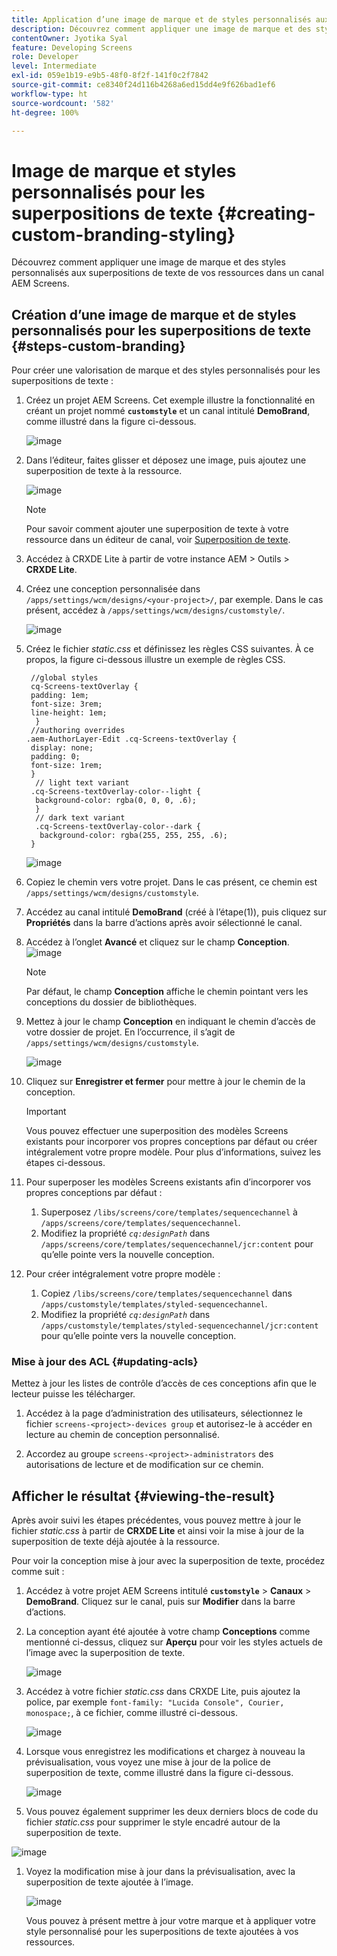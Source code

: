 ```yaml
---
title: Application d’une image de marque et de styles personnalisés aux superpositions de texte
description: Découvrez comment appliquer une image de marque et des styles personnalisés aux superpositions de texte de vos ressources dans un canal AEM Screens.
contentOwner: Jyotika Syal
feature: Developing Screens
role: Developer
level: Intermediate
exl-id: 059e1b19-e9b5-48f0-8f2f-141f0c2f7842
source-git-commit: ce8340f24d116b4268a6ed15dd4e9f626bad1ef6
workflow-type: ht
source-wordcount: '582'
ht-degree: 100%

---
```


# Image de marque et styles personnalisés pour les superpositions de texte {#creating-custom-branding-styling}

Découvrez comment appliquer une image de marque et des styles personnalisés aux superpositions de texte de vos ressources dans un canal AEM Screens.

## Création d’une image de marque et de styles personnalisés pour les superpositions de texte {#steps-custom-branding}

Pour créer une valorisation de marque et des styles personnalisés pour les superpositions de texte :

1. Créez un projet AEM Screens. Cet exemple illustre la fonctionnalité en créant un projet nommé **`customstyle`** et un canal intitulé **DemoBrand**, comme illustré dans la figure ci-dessous.

   ![image](/help/user-guide/assets/custom-brand/custom-brand1.png)

1. Dans l’éditeur, faites glisser et déposez une image, puis ajoutez une superposition de texte à la ressource.

   ![image](/help/user-guide/assets/custom-brand/custom-brand2.png)

   >[!NOTE]
   >Pour savoir comment ajouter une superposition de texte à votre ressource dans un éditeur de canal, voir [Superposition de texte](/help/user-guide/text-overlay.md).

1. Accédez à CRXDE Lite à partir de votre instance AEM > Outils > **CRXDE Lite**.

1. Créez une conception personnalisée dans `/apps/settings/wcm/designs/<your-project>/`, par exemple. Dans le cas présent, accédez à `/apps/settings/wcm/designs/customstyle/`.

   ![image](/help/user-guide/assets/custom-brand/custom-brand3.png)

1. Créez le fichier *static.css* et définissez les règles CSS suivantes. À ce propos, la figure ci-dessous illustre un exemple de règles CSS.

   ```shell
    //global styles
    cq-Screens-textOverlay {
    padding: 1em;
    font-size: 3rem;
    line-height: 1em;
     }
    //authoring overrides
   .aem-AuthorLayer-Edit .cq-Screens-textOverlay {
    display: none;
    padding: 0;
    font-size: 1rem;
    }
     // light text variant
    .cq-Screens-textOverlay-color--light {
     background-color: rgba(0, 0, 0, .6);
     }
     // dark text variant
     .cq-Screens-textOverlay-color--dark {
      background-color: rgba(255, 255, 255, .6);
    }
   ```

   ![image](/help/user-guide/assets/custom-brand/custom-brand4.png)

1. Copiez le chemin vers votre projet. Dans le cas présent, ce chemin est `/apps/settings/wcm/designs/customstyle`.

1. Accédez au canal intitulé **DemoBrand** (créé à l’étape(1)), puis cliquez sur **Propriétés** dans la barre d’actions après avoir sélectionné le canal.

1. Accédez à l’onglet **Avancé** et cliquez sur le champ **Conception**.
   ![image](/help/user-guide/assets/custom-brand/custom-brand5.png)

   >[!NOTE]
   >Par défaut, le champ **Conception** affiche le chemin pointant vers les conceptions du dossier de bibliothèques.

1. Mettez à jour le champ **Conception** en indiquant le chemin d’accès de votre dossier de projet. En l’occurrence, il s’agit de `/apps/settings/wcm/designs/customstyle`.

   ![image](/help/user-guide/assets/custom-brand/custom-brand6.png)

1. Cliquez sur **Enregistrer et fermer** pour mettre à jour le chemin de la conception.

   >[!IMPORTANT]
   >Vous pouvez effectuer une superposition des modèles Screens existants pour incorporer vos propres conceptions par défaut ou créer intégralement votre propre modèle. Pour plus d’informations, suivez les étapes ci-dessous.

1. Pour superposer les modèles Screens existants afin d’incorporer vos propres conceptions par défaut :

   1. Superposez `/libs/screens/core/templates/sequencechannel` à `/apps/screens/core/templates/sequencechannel`.
   1. Modifiez la propriété *`cq:designPath`* dans `/apps/screens/core/templates/sequencechannel/jcr:content` pour qu’elle pointe vers la nouvelle conception.

1. Pour créer intégralement votre propre modèle :
   1. Copiez `/libs/screens/core/templates/sequencechannel` dans `/apps/customstyle/templates/styled-sequencechannel`.
   1. Modifiez la propriété *`cq:designPath`* dans `/apps/customstyle/templates/styled-sequencechannel/jcr:content` pour qu’elle pointe vers la nouvelle conception.


### Mise à jour des ACL {#updating-acls}

Mettez à jour les listes de contrôle d’accès de ces conceptions afin que le lecteur puisse les télécharger.

1. Accédez à la page d’administration des utilisateurs, sélectionnez le fichier `screens-<project>-devices group` et autorisez-le à accéder en lecture au chemin de conception personnalisé.

1. Accordez au groupe `screens-<project>-administrators` des autorisations de lecture et de modification sur ce chemin.

## Afficher le résultat {#viewing-the-result}

Après avoir suivi les étapes précédentes, vous pouvez mettre à jour le fichier *static.css* à partir de **CRXDE Lite** et ainsi voir la mise à jour de la superposition de texte déjà ajoutée à la ressource.

Pour voir la conception mise à jour avec la superposition de texte, procédez comme suit :

1. Accédez à votre projet AEM Screens intitulé **`customstyle`** > **Canaux** > **DemoBrand**. Cliquez sur le canal, puis sur **Modifier** dans la barre d’actions.

1. La conception ayant été ajoutée à votre champ **Conceptions** comme mentionné ci-dessus, cliquez sur **Aperçu** pour voir les styles actuels de l’image avec la superposition de texte.

   ![image](/help/user-guide/assets/custom-brand/custom-brand7.png)

1. Accédez à votre fichier *static.css* dans CRXDE Lite, puis ajoutez la police, par exemple `font-family: "Lucida Console", Courier, monospace;`, à ce fichier, comme illustré ci-dessous.

   ![image](/help/user-guide/assets/custom-brand/custom-brand8.png)

1. Lorsque vous enregistrez les modifications et chargez à nouveau la prévisualisation, vous voyez une mise à jour de la police de superposition de texte, comme illustré dans la figure ci-dessous.

   ![image](/help/user-guide/assets/custom-brand/custom-brand9.png)

1. Vous pouvez également supprimer les deux derniers blocs de code du fichier *static.css* pour supprimer le style encadré autour de la superposition de texte.

![image](/help/user-guide/assets/custom-brand/custom-brand10.png)

1. Voyez la modification mise à jour dans la prévisualisation, avec la superposition de texte ajoutée à l’image.

   ![image](/help/user-guide/assets/custom-brand/custom-brand11.png)

   Vous pouvez à présent mettre à jour votre marque et à appliquer votre style personnalisé pour les superpositions de texte ajoutées à vos ressources.
